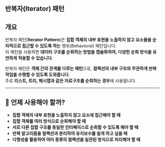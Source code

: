 ## **반복자(Iterator) 패턴**

## **개요**  
반복자 패턴(**Iterator Pattern**)은 **집합 객체의 내부 표현을 노출하지 않고 요소들을 순차적으로 접근할 수 있도록 하는** 행위(Behavioral) 패턴입니다.  
이 패턴을 사용하면 **데이터 구조를 순회하는 방법을 캡슐화하여, 다양한 순회 방식을 유연하게 적용할 수 있습니다**.  

반복자 패턴은 **객체 간의 관계를 다루는 패턴**으로, **컬렉션의 내부 구조와 무관하게 반복 작업을 수행할 수 있도록 도와줍니다**.  
주로 **리스트, 트리, 해시맵과 같은 자료구조를 순회하는 경우**에 사용됩니다.  

---  

## **📌 언제 사용해야 할까?**  
- **집합 객체의 내부 표현을 노출하지 않고 요소에 접근해야 할 때**  
- **집합 객체를 여러 방식으로 순회해야 할 때**  
- **서로 다른 집합 구조를 동일한 인터페이스로 순회할 수 있도록 해야 할 때**  
- **반복 알고리즘을 컬렉션과 분리하여 유지보수를 쉽게 하고 싶을 때**  
- **다형성을 활용하여 여러 종류의 컬렉션을 일관된 방식으로 처리해야 할 때**